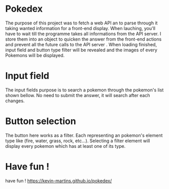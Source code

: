 # Pokedex

The purpose of this project was to fetch a web API an to parse through it taking wanted information for a front-end display.
When lauching, you'll have to wait till the programme takes all informations from the API server.
I store them into an object to quicken the answer from the front-end actions and prevent all the future calls to the API server .
When loading finished, input field and button type filter will be revealed and the images of every Pokemons will be displayed.

# Input field
The input fields purpose is to search a pokemon through the pokemon's list shown bellow.
No need to submit the answer, it will search after each changes.

# Button selection
The button here works as a filter. Each representing an pokemon's element type like (fire, water, grass, rock, etc...).
Selecting a filter element will display every pokemon which has at least one of its type.

# Have fun !

have fun ! https://kevin-martins.github.io/pokedex/
